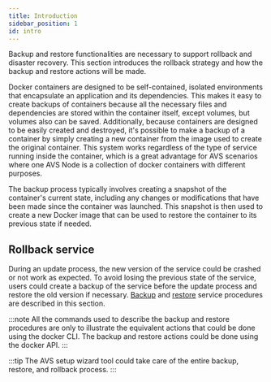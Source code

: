 ```yaml
---
title: Introduction
sidebar_position: 1
id: intro
---
```


Backup and restore functionalities are necessary to support rollback and disaster recovery. This section introduces the rollback strategy and how the backup and restore actions will be made.

Docker containers are designed to be self-contained, isolated environments that encapsulate an application and its dependencies. This makes it easy to create backups of containers because all the necessary files and dependencies are stored within the container itself, except volumes, but volumes also can be saved. Additionally, because containers are designed to be easily created and destroyed, it's possible to make a backup of a container by simply creating a new container from the image used to create the original container. This system works regardless of the type of service running inside the container, which is a great advantage for AVS scenarios where one AVS Node is a collection of docker containers with different purposes.

The backup process typically involves creating a snapshot of the container's current state, including any changes or modifications that have been made since the container was launched. This snapshot is then used to create a new Docker image that can be used to restore the container to its previous state if needed.

## Rollback service

During an update process, the new version of the service could be crashed or not work as expected. To avoid losing the previous state of the service, users could create a backup of the service before the update process and restore the old version if necessary. [Backup](backup.md) and [restore](restore.md) service procedures are described in this section.

:::note
All the commands used to describe the backup and restore procedures are only to illustrate the equivalent actions that could be done using the docker CLI. The backup and restore actions could be done using the docker API.
:::

:::tip
The AVS setup wizard tool could take care of the entire backup, restore, and rollback process.
:::